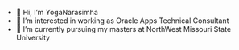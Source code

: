 - 👋 Hi, I’m YogaNarasimha
- 👀 I’m interested in working as Oracle Apps Technical Consultant
- 🌱 I’m currently pursuing my masters at NorthWest Missouri State University
